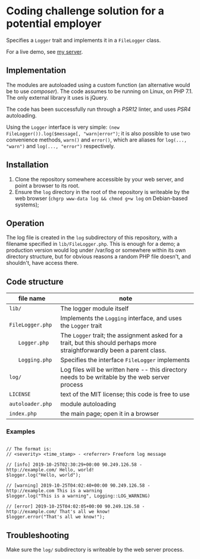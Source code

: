 # Coding challenge solution for a potential employer

Specifies a `Logger` trait and implements it in a `FileLogger` class.

For a live demo, see [my server](https://www.flatwalls.co.uk/reciteme-coding-challenge/).

<!-- put a screenshot here -->


## Implementation

The modules are autoloaded using a custom function (an alternative would be to use *composer*). The code assumes to be running 
on Linux, on PHP 7.1. The only external library it uses is jQuery.

The code has been successfully run through a *PSR12* linter, and uses *PSR4* autoloading.

Using the `Logger` interface is very simple: `(new FileLogger()).log($message[, "warn|error")`; it is also possible to use two convenience methods, `warn()` and `error()`, which are aliases for `log(..., "warn")` and `log(..., "error")` respectively.

## Installation

1. Clone the repository somewhere accessible by your web server, and point a browser to its root.
2. Ensure the `log` directory in the root of the repository is writeable by the
   web browser (`chgrp www-data log && chmod g+w log` on Debian-based systems);

## Operation

The log file is created in the `log` subdirectory of this repository, with a
filename specified in `lib/FileLogger.php`. This is enough for a demo; a
production version would log under /var/log or somewhere within its own
directory structure, but for obvious reasons a random PHP file doesn't, and
shouldn't, have access there.

## Code structure

| file name           | note                                                                                                                        |
|---------------------|-----------------------------------------------------------------------------------------------------------------------------|
| `lib/`              | The logger module itself                                                                                                    |
| `   FileLogger.php` | Implements the `Logging` interface, and uses the `Logger` trait                                                             |
| `   Logger.php`     | The `Logger` trait; the assignment asked for a trait, but this should perhaps   more straightforwardly been a parent class. |
| `   Logging.php`    | Specifies the interface `FileLogger` implements                                                                             |
| `log/`              | Log files will be written here -- this directory needs to be writable by the    web server process                          |
| `LICENSE`           | text of the MIT license; this code is free to use                                                                           |
| `autoloader.php`    | module autoloading                                                                                                          |
| `index.php`         | the main page; open it in a browser                                                                                         |

### Examples

```$logger = new FileLogger();

// The format is:
// <severity> <time_stamp> - <referrer> Freeform log message

// [info] 2019-10-25T02:30:29+00:00 90.249.126.58 - http://example.com/ Hello, world!
$logger.log("Hello, world");

// [warning] 2019-10-25T04:02:40+00:00 90.249.126.58 - http://example.com This is a warning
$logger.log("This is a warning", Logging::LOG_WARNING)

// [error] 2019-10-25T04:02:05+00:00 90.249.126.58 - http://example.com/ That's all we know!
$logger.error("That's all we know!");
```

## Troubleshooting

Make sure the `log/` subdirectory is writeable by the web server process.
